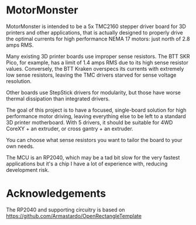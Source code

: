 # MotorMonster

MotorMonster is intended to be a 5x TMC2160 stepper driver board for 3D printers and other applications, that is actually designed to properly drive the optimal currents for high performance NEMA 17 motors: just north of 2.8 amps RMS.

Many existing 3D printer boards use improper sense resistors.
The BTT SKR Pico, for example, has a limit of 1.4 amps RMS due to its high sense resistor values.
Conversely, the BTT Kraken overspecs its currents with extremely low sense resistors, leaving the TMC drivers starved for sense voltage resolution.

Other boards use StepStick drivers for modularity, but those have worse thermal dissipation than integrated drivers.

The goal of this project is to have a focused, single-board solution for high performance motor driving, leaving everything else to be left to a standard 3D printer motherboard.
With 5 drivers, it should be suitable for 4WD CoreXY + an extruder, or cross gantry + an extruder.

You can choose what sense resistors you want to tailor the board to your own needs.

The MCU is an RP2040, which may be a tad bit slow for the very fastest applications but it's a chip I have a lot of experience with, reducing development risk.

# Acknowledgements

The RP2040 and supporting circuitry is based on https://github.com/Armastardo/OpenRectangleTemplate
